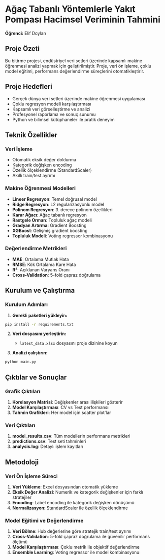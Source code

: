 #    Ağaç Tabanlı Yöntemlerle Yakıt Pompası Hacimsel Veriminin Tahmini


**Öğrenci:** Elif Doylan  



## Proje Özeti

Bu bitirme projesi, endüstriyel veri setleri üzerinde kapsamlı makine öğrenmesi analizi yapmak için geliştirilmiştir. Proje, veri ön işleme, çoklu model eğitimi, performans değerlendirme süreçlerini otomatikleştirir.

## Proje Hedefleri

- Gerçek dünya veri setleri üzerinde makine öğrenmesi uygulaması
- Çoklu regresyon modeli karşılaştırması
- Kapsamlı veri görselleştirme ve analizi
- Profesyonel raporlama ve sonuç sunumu
- Python ve bilimsel kütüphaneler ile pratik deneyim

## Teknik Özellikler

### Veri İşleme
- Otomatik eksik değer doldurma
- Kategorik değişken encoding
- Özellik ölçeklendirme (StandardScaler)
- Akıllı train/test ayrımı

### Makine Öğrenmesi Modelleri
- **Lineer Regresyon**: Temel doğrusal model
- **Ridge Regresyon**: L2 regularizasyonlu model
- **Polinom Regresyon**: 3. derece polinom özellikleri
- **Karar Ağacı**: Ağaç tabanlı regresyon
- **Rastgele Orman**: Topluluk ağaç modeli
- **Gradyan Artırma**: Gradient Boosting
- **XGBoost**: Gelişmiş gradient boosting
- **Topluluk Modeli**: Voting regressor kombinasyonu

### Değerlendirme Metrikleri
- **MAE**: Ortalama Mutlak Hata
- **RMSE**: Kök Ortalama Kare Hata
- **R²**: Açıklanan Varyans Oranı
- **Cross-Validation**: 5-fold çapraz doğrulama

## Kurulum ve Çalıştırma

### Kurulum Adımları

1. **Gerekli paketleri yükleyin:**
```bash
pip install -r requirements.txt
```

2. **Veri dosyasını yerleştirin:**
   - `latest_data.xlsx` dosyasını proje dizinine koyun

3. **Analizi çalıştırın:**
```bash
python main.py
```

## Çıktılar ve Sonuçlar

### Grafik Çıktıları
1. **Korelasyon Matrisi**: Değişkenler arası ilişkileri gösterir
2. **Model Karşılaştırması**: CV vs Test performansı
3. **Tahmin Grafikleri**: Her model için scatter plot'lar

### Veri Çıktıları
1. **model_results.csv**: Tüm modellerin performans metrikleri
2. **predictions.csv**: Test seti tahminleri
3. **analysis.log**: Detaylı işlem kayıtları

## Metodoloji

### Veri Ön İşleme Süreci
1. **Veri Yükleme**: Excel dosyasından otomatik yükleme
2. **Eksik Değer Analizi**: Numerik ve kategorik değişkenler için farklı stratejiler
3. **Encoding**: Label encoding ile kategorik değişken dönüşümü
4. **Normalizasyon**: StandardScaler ile özellik ölçeklendirme

### Model Eğitimi ve Değerlendirme
1. **Veri Bölme**: Hub değerlerine göre stratejik train/test ayrımı
2. **Cross-Validation**: 5-fold çapraz doğrulama ile güvenilir performans ölçümü
3. **Model Karşılaştırması**: Çoklu metrik ile objektif değerlendirme
4. **Ensemble Learning**: Voting regressor ile model kombinasyonu
